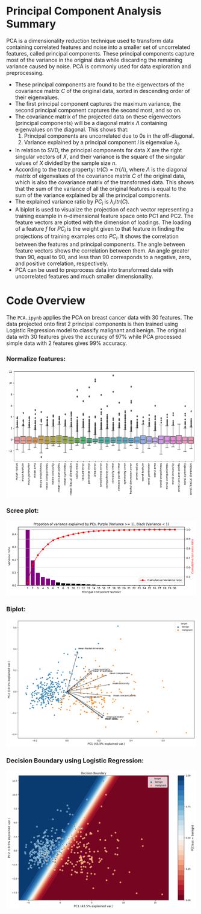 # Principal Component Analysis Summary

PCA is a dimensionality reduction technique used to transform data containing correlated features and noise into a smaller set of uncorrelated features, called principal components. These principal components capture most of the variance in the original data while discarding the remaining variance caused by noise. PCA is commonly used for data exploration and preprocessing.

- These principal components are found to be the eigenvectors of the covariance matrix $C$ of the original data, sorted in descending order of their eigenvalues.
- The first principal component captures the maximum variance, the second principal component captures the second most, and so on.
- The covariance matrix of the projected data on these eigenvectors (principal components) will be a diagonal matrix $\Lambda$ containing eigenvalues on the diagonal. This shows that:
    1) Principal components are uncorrelated due to 0s in the off-diagonal.
    2) Variance explained by a principal component $i$ is eigenvalue $\lambda_i$.
- In relation to SVD, the principal components for data $X$ are the right singular vectors of $X$, and their variance is the square of the singular values of $X$ divided by the sample size $n$.
- According to the trace property: $tr(C) = tr(\Lambda)$, where $\Lambda$ is the diagonal matrix of eigenvalues of the covariance matrix $C$ of the original data, which is also the covariance matrix of the transformed data. This shows that the sum of the variance of all the original features is equal to the sum of the variance explained by all the principal components.
- The explained variance ratio by $PC_i$ is $\lambda_i / tr(C)$.
- A biplot is used to visualize the projection of each vector representing a training example in $n$-dimensional feature space onto PC1 and PC2. The feature vectors are plotted with the dimension of loadings. The loading of a feature $f$ for $PC_i$ is the weight given to that feature in finding the projections of training examples onto $PC_i$. It shows the correlation between the features and principal components. The angle between feature vectors shows the correlation between them. An angle greater than 90, equal to 90, and less than 90 corresponds to a negative, zero, and positive correlation, respectively.
- PCA can be used to preprocess data into transformed data with uncorrelated features and much smaller dimensionality.

# Code Overview
The `PCA.ipynb` applies the PCA on breast cancer data with 30 features. The data projected onto first 2 principal components is then trained using Logistic Regression model to classify malignant and benign. The original data with 30 features gives the accuracy of 97% while PCA processed simple data with 2 features gives 99% accuracy.
### Normalize features:
![normalize](./pics/normalize.png)
### Scree plot:
![screeplot](./pics/screeplot.png)
### Biplot:
![biplot](./pics/biplot.png)
### Decision Boundary using Logistic Regression:
![boundary](./pics/boundary.png)
